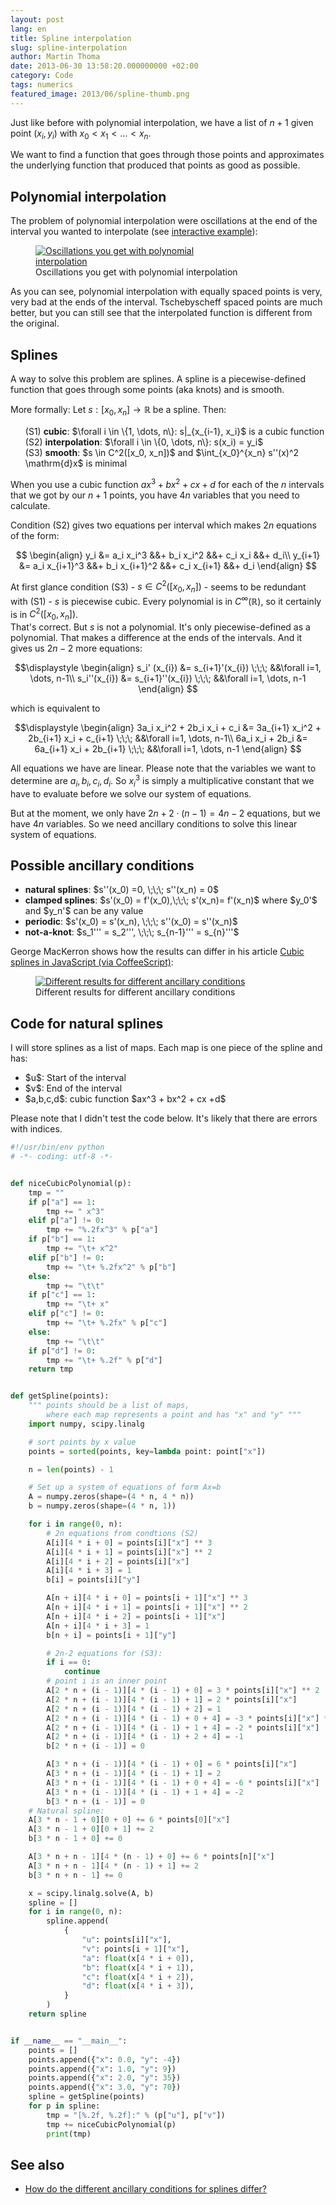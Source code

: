 ```yaml
---
layout: post
lang: en
title: Spline interpolation
slug: spline-interpolation
author: Martin Thoma
date: 2013-06-30 13:58:20.000000000 +02:00
category: Code
tags: numerics
featured_image: 2013/06/spline-thumb.png
---
```

Just like before with polynomial interpolation, we have a list of $n+1$ given point $(x_i, y_i)$ with $x_0 < x_1 < \dots < x_n$.

We want to find a function that goes through those points and approximates the underlying function that produced that points as good as possible.

<h2>Polynomial interpolation</h2>
The problem of polynomial interpolation were oscillations at the end of the interval you wanted to interpolate (see <a href="../html5/polynom-interpolation.htm?function=1%2F(25*x*x%2B1)&evaluationSteps=0.01&X_MIN=-1.5&X_MAX=1.5&Y_MAX=1.2&Y_MIN=-1.2&X_TICKS_STEPS=0.2&Y_TICKS_STEPS=0.2&X_FROM=-1&X_TO=1&N_EVALUATION_POINTS=10&points=%5B%5D&tschebyscheffSwitch=true&equallySwitch=true">interactive example</a>):

<figure class="aligncenter">
            <a href="../images/2013/06/polynomial-interpolation-oscillation-300x105.png"><img src="../images/2013/06/polynomial-interpolation-oscillation-300x105.png" alt="Oscillations you get with polynomial interpolation" style="max-width:300px;max-height:105px" class="size-medium wp-image-72001"/></a>
            <figcaption class="text-center">Oscillations you get with polynomial interpolation</figcaption>
        </figure>

As you can see, polynomial interpolation with equally spaced points is very, very bad at the ends of the interval. Tschebyscheff spaced points are much better, but you can still see that the interpolated function is different from the original.

<h2>Splines</h2>
A way to solve this problem are splines. A spline is a piecewise-defined function that goes through some points (aka knots) and is smooth.

More formally: Let $s: [x_0,x_n] \rightarrow \mathbb{R}$ be a spline. Then:
<ol style="list-style-type: none;">
  <li>(S1) <strong>cubic</strong>: $\forall i \in \{1, \dots, n\}: s|_{x_{i-1}, x_i}$ is a cubic function</li>
  <li>(S2) <strong>interpolation</strong>: $\forall i \in \{0, \dots, n\}: s(x_i) = y_i$</li>
  <li>(S3) <strong>smooth</strong>: $s \in C^2([x_0, x_n])$ and $\int_{x_0}^{x_n} s''(x)^2 \mathrm{d}x$ is minimal</li>
</ol>

When you use a cubic function $a x^3 + b x^2 + cx + d$ for each of the $n$ intervals that we got by our $n+1$ points, you have $4n$ variables that you need to calculate.

Condition (S2) gives two equations per interval which makes $2n$ equations of the form:

$$
\begin{align}
y_i     &= a_i x_i^3     &&+ b_i x_i^2     &&+ c_i x_i     &&+ d_i\\
y_{i+1} &= a_i x_{i+1}^3 &&+ b_i x_{i+1}^2 &&+ c_i x_{i+1} &&+ d_i
\end{align}
$$

At first glance condition (S3) - $s \in C^2([x_0, x_n])$ - seems to be redundant with (S1) - $s$ is piecewise cubic. Every polynomial is in $C^\infty(\mathbb{R})$, so it certainly is in $C^2([x_0, x_n])$.<br/>
That's correct. But $s$ is not a polynomial. It's only piecewise-defined as a polynomial. That makes a difference at the ends of the intervals. And it gives us $2n-2$ more equations:

$$\displaystyle
\begin{align}
s_i' (x_{i}) &= s_{i+1}'(x_{i}) \;\;\;  &&\forall i=1, \dots, n-1\\
s_i''(x_{i}) &= s_{i+1}''(x_{i}) \;\;\; &&\forall i=1, \dots, n-1
\end{align}
$$

which is equivalent to

$$\displaystyle
\begin{align}
3a_i x_i^2 + 2b_i x_i + c_i &= 3a_{i+1} x_i^2 + 2b_{i+1} x_i + c_{i+1} \;\;\; &&\forall i=1, \dots, n-1\\
6a_i x_i + 2b_i &= 6a_{i+1} x_i + 2b_{i+1} \;\;\; &&\forall i=1, \dots, n-1
\end{align}
$$

All equations we have are linear. Please note that the variables we want to determine are $a_i, b_i, c_i, d_i$. So $x_i^3$ is simply a multiplicative constant that we have to evaluate before we solve our system of equations.

But at the moment, we only have $2n+2\cdot(n-1) = 4n -2$ equations, but we have $4n$ variables. So we need ancillary conditions to solve this linear system of equations.

<h2>Possible ancillary conditions</h2>
<ul>
  <li><strong>natural splines</strong>: $s''(x_0) =0, \;\;\; s''(x_n) = 0$</li>
  <li><strong>clamped splines</strong>: $s'(x_0) = f'(x_0),\;\;\; s'(x_n)= f'(x_n)$ where $y_0'$ and $y_n'$ can be any value</li>
  <li><strong>periodic</strong>: $s'(x_0) = s'(x_n), \;\;\; s''(x_0) = s''(x_n)$</li>
  <li><strong>not-a-knot</strong>: $s_1''' = s_2''', \;\;\; s_{n-1}''' = s_{n}'''$</li>
</ul>

George MacKerron shows how the results can differ in his article <a href="http://blog.mackerron.com/2011/01/01/javascript-cubic-splines/">Cubic splines in JavaScript (via CoffeeScript)</a>:

<figure class="aligncenter">
            <a href="../images/2013/06/ancillary-conditions-splines-results.png"><img src="../images/2013/06/ancillary-conditions-splines-results.png" alt="Different results for different ancillary conditions" style="max-width:500px;max-height:267px" class="size-full wp-image-72221"/></a>
            <figcaption class="text-center">Different results for different ancillary conditions</figcaption>
        </figure>

<h2>Code for natural splines</h2>
I will store splines as a list of maps. Each map is one piece of the spline and has:
<ul>
  <li>$u$: Start of the interval</li>
  <li>$v$: End of the interval</li>
  <li>$a,b,c,d$: cubic function $ax^3 + bx^2 + cx +d$</li>
</ul>

Please note that I didn't test the code below. It's likely that there are errors with indices.

```python
#!/usr/bin/env python
# -*- coding: utf-8 -*-


def niceCubicPolynomial(p):
    tmp = ""
    if p["a"] == 1:
        tmp += " x^3"
    elif p["a"] != 0:
        tmp += "%.2fx^3" % p["a"]
    if p["b"] == 1:
        tmp += "\t+ x^2"
    elif p["b"] != 0:
        tmp += "\t+ %.2fx^2" % p["b"]
    else:
        tmp += "\t\t"
    if p["c"] == 1:
        tmp += "\t+ x"
    elif p["c"] != 0:
        tmp += "\t+ %.2fx" % p["c"]
    else:
        tmp += "\t\t"
    if p["d"] != 0:
        tmp += "\t+ %.2f" % p["d"]
    return tmp


def getSpline(points):
    """ points should be a list of maps,
        where each map represents a point and has "x" and "y" """
    import numpy, scipy.linalg

    # sort points by x value
    points = sorted(points, key=lambda point: point["x"])

    n = len(points) - 1

    # Set up a system of equations of form Ax=b
    A = numpy.zeros(shape=(4 * n, 4 * n))
    b = numpy.zeros(shape=(4 * n, 1))

    for i in range(0, n):
        # 2n equations from condtions (S2)
        A[i][4 * i + 0] = points[i]["x"] ** 3
        A[i][4 * i + 1] = points[i]["x"] ** 2
        A[i][4 * i + 2] = points[i]["x"]
        A[i][4 * i + 3] = 1
        b[i] = points[i]["y"]

        A[n + i][4 * i + 0] = points[i + 1]["x"] ** 3
        A[n + i][4 * i + 1] = points[i + 1]["x"] ** 2
        A[n + i][4 * i + 2] = points[i + 1]["x"]
        A[n + i][4 * i + 3] = 1
        b[n + i] = points[i + 1]["y"]

        # 2n-2 equations for (S3):
        if i == 0:
            continue
        # point i is an inner point
        A[2 * n + (i - 1)][4 * (i - 1) + 0] = 3 * points[i]["x"] ** 2
        A[2 * n + (i - 1)][4 * (i - 1) + 1] = 2 * points[i]["x"]
        A[2 * n + (i - 1)][4 * (i - 1) + 2] = 1
        A[2 * n + (i - 1)][4 * (i - 1) + 0 + 4] = -3 * points[i]["x"] ** 2
        A[2 * n + (i - 1)][4 * (i - 1) + 1 + 4] = -2 * points[i]["x"]
        A[2 * n + (i - 1)][4 * (i - 1) + 2 + 4] = -1
        b[2 * n + (i - 1)] = 0

        A[3 * n + (i - 1)][4 * (i - 1) + 0] = 6 * points[i]["x"]
        A[3 * n + (i - 1)][4 * (i - 1) + 1] = 2
        A[3 * n + (i - 1)][4 * (i - 1) + 0 + 4] = -6 * points[i]["x"]
        A[3 * n + (i - 1)][4 * (i - 1) + 1 + 4] = -2
        b[3 * n + (i - 1)] = 0
    # Natural spline:
    A[3 * n - 1 + 0][0 + 0] += 6 * points[0]["x"]
    A[3 * n - 1 + 0][0 + 1] += 2
    b[3 * n - 1 + 0] += 0

    A[3 * n + n - 1][4 * (n - 1) + 0] += 6 * points[n]["x"]
    A[3 * n + n - 1][4 * (n - 1) + 1] += 2
    b[3 * n + n - 1] += 0

    x = scipy.linalg.solve(A, b)
    spline = []
    for i in range(0, n):
        spline.append(
            {
                "u": points[i]["x"],
                "v": points[i + 1]["x"],
                "a": float(x[4 * i + 0]),
                "b": float(x[4 * i + 1]),
                "c": float(x[4 * i + 2]),
                "d": float(x[4 * i + 3]),
            }
        )
    return spline


if __name__ == "__main__":
    points = []
    points.append({"x": 0.0, "y": -4})
    points.append({"x": 1.0, "y": 9})
    points.append({"x": 2.0, "y": 35})
    points.append({"x": 3.0, "y": 70})
    spline = getSpline(points)
    for p in spline:
        tmp = "[%.2f, %.2f]:" % (p["u"], p["v"])
        tmp += niceCubicPolynomial(p)
        print(tmp)
```

<h2>See also</h2>
<ul>
  <li><a href="http://math.stackexchange.com/q/430141/6876">How do the different ancillary conditions for splines differ?</a></li>
</ul>

